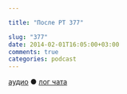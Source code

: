 ```yaml
---

title: "После РТ 377"

slug: "377"
date: 2014-02-01T16:05:00+03:00
comments: true
categories: podcast
---
```

[аудио](http://cdn.radio-t.com/rt377post.mp3) ● [лог чата](http://chat.radio-t.com/logs/radio-t-377.html) <audio src="http://cdn.radio-t.com/rt377post.mp3" preload="none">
